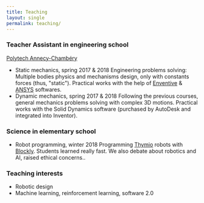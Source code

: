 ```yaml
---
title: Teaching
layout: single
permalink: teaching/
---
```


### Teacher Assistant in engineering school
<a href="http://www.polytech.univ-smb.fr/en.html">Polytech Annecy-Chambéry</a>

- Static mechanics, spring 2017 & 2018
  Engineering problems solving: Multiple bodies physics and mechanisms design, only with constants forces (thus, "static").
  Practical works with the help of <a href="https://www.enventive.com/en/">Enventive</a> & <a href="https://www.ansys.com">ANSYS</a> softwares.
- Dynamic mechanics, spring 2017 & 2018
  Following the previous courses, general mechanics problems solving with complex 3D motions.
  Practical works with the Solid Dynamics software (purchased by AutoDesk and integrated into Inventor).

### Science in elementary school
- Robot programming, winter 2018
  Programming <a href="http://thymio.org/">Thymio</a> robots with <a href="https://developers.google.com/blockly/">Blockly</a>. Students learned really fast. We also debate about robotics and AI, raised ethical concerns..

### Teaching interests
- Robotic design
- Machine learning, reinforcement learning, software 2.0
